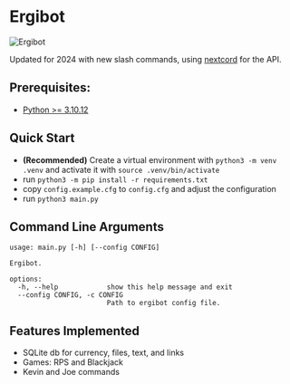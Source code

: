 # Ergibot

![Ergibot](https://cdn.discordapp.com/attachments/798075108853809163/1070183527368368158/a4e6e1caca365dd86bcfff7417fafac1.png)

Updated for 2024 with new slash commands, using [nextcord](https://github.com/nextcord/nextcord) for the API.

## Prerequisites:
* [Python >= 3.10.12](https://www.python.org/)

## Quick Start
- **(Recommended)** Create a virtual environment with `python3 -m venv .venv` and activate it with `source .venv/bin/activate`
- run `python3 -m pip install -r requirements.txt`
- copy `config.example.cfg` to `config.cfg` and adjust the configuration
- run `python3 main.py`

## Command Line Arguments
```
usage: main.py [-h] [--config CONFIG]

Ergibot.
        
options:
  -h, --help            show this help message and exit
  --config CONFIG, -c CONFIG
                        Path to ergibot config file.
```

## Features Implemented

* SQLite db for currency, files, text, and links
* Games: RPS and Blackjack
* Kevin and Joe commands
